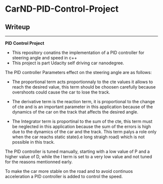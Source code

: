 # **CarND-PID-Control-Project** 

## Writeup
---

**PID Control Project**
* This repository conatins the implementation of a PID controller for steering angle and speed in c++
* This project is part Udacity self driving car nanodegree.

The PID controller Parameters effect on the steering angle are as follows:
* The proportional term acts proportionnaly to the cte values it allows to reach the desired value, this term should be choosen carefully because overshoots could cause the car to lose the track.

* The derivative term is the reaction term, it is proportional to the change of cte and is an important parameter in this application because of the dynamics of the car on the track that affects the desired angle.

* The Integrator term is proportinal to the sum of the cte, this term must be neglected in this application because the sum of the errors is high due to the dynamics of the car and the track. This term palys a role only when the car reachs static state(i.e long straigh road) which is not possible in this track.

The PID controller is tuned manually, starting with a low value of P and a higher value of D, while the I term is set to a very low value and not tuned for the reasons mentionned early.

To make the car more stable on the road and to avoid continuos acceleration a PID controller is added to control the speed.
